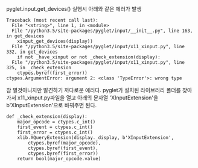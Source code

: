 pyglet.input.get_devices() 실행시 아래와 같은 에러가 발생

```
Traceback (most recent call last):
  File "<string>", line 1, in <module>
  File "/python3.5/site-packages/pyglet/input/__init__.py", line 163, in get_devices
    xinput_get_devices(display))
  File "/python3.5/site-packages/pyglet/input/x11_xinput.py", line 332, in get_devices
    if not _have_xinput or not _check_extension(display):
  File "/python3.5/site-packages/pyglet/input/x11_xinput.py", line 325, in _check_extension
    ctypes.byref(first_error))
ctypes.ArgumentError: argument 2: <class 'TypeError'>: wrong type
```


참 별것아니지만 발견하기 까다로운 에러다. pyglet가 설치된 라이브러리 폴더를 찾아가서 x11_xinput.py파일을 열고 아래의 문자열 'XInputExtension'을 b'XInputExtension'으로 바꿔주면 된다.

```
def _check_extension(display):
    major_opcode = ctypes.c_int()
    first_event = ctypes.c_int()
    first_error = ctypes.c_int()
    xlib.XQueryExtension(display._display, b'XInputExtension', 
        ctypes.byref(major_opcode), 
        ctypes.byref(first_event),
        ctypes.byref(first_error))
    return bool(major_opcode.value)
```